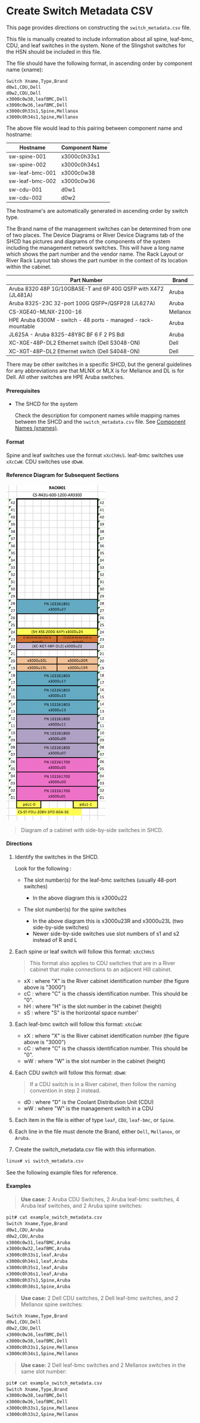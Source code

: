 # Create Switch Metadata CSV

This page provides directions on constructing the `switch_metadata.csv` file.

This file is manually created to include information about all spine, leaf-bmc, CDU, and leaf switches in the system.
None of the Slingshot switches for the HSN should be included in this file.

The file should have the following format, in ascending order by component name (xname):

```
Switch Xname,Type,Brand
d0w1,CDU,Dell
d0w2,CDU,Dell
x3000c0w38,leafBMC,Dell
x3000c0w36,leafBMC,Dell
x3000c0h33s1,Spine,Mellanox
x3000c0h34s1,Spine,Mellanox
```

The above file would lead to this pairing between component name and hostname:

| Hostname | Component Name |
| --------- | -------------- |
| sw-spine-001 | x3000c0h33s1 |
| sw-spine-002 | x3000c0h34s1 |
| sw-leaf-bmc-001 | x3000c0w38 |
| sw-leaf-bmc-002 | x3000c0w36 |
| sw-cdu-001 | d0w1 |
| sw-cdu-002 | d0w2 |

The hostname's are automatically generated in ascending order by switch type.

The Brand name of the management switches can be determined from one of two places. The Device Diagrams or River Device Diagrams tab of the SHCD has pictures and diagrams of the components of the system including the management network switches. This will have a long name which shows the part number and the vendor name. The Rack Layout or River Rack Layout tab shows the part number in the context of its location within the cabinet.

| Part Number | Brand |
| ----------- | ----- |
| Aruba 8320 48P 1G/10GBASE-T and 6P 40G QSFP with X472 (JL481A) | Aruba |
| Aruba 8325-23C 32-port 100G QSFP+/QSFP28 (JL627A) | Aruba |
| CS-XGE40-MLNX-2100-16 | Mellanox |
| HPE Aruba 6300M - switch - 48 ports - managed - rack-mountable | Aruba |
| JL625A - Aruba 8325-48Y8C BF 6 F 2 PS Bdl | Aruba |
| XC-XGE-48P-DL2 Ethernet switch (Dell S3048-ON) | Dell |
| XC-XGT-48P-DL2 Ethernet switch (Dell S4048-ON) | Dell |

There may be other switches in a specific SHCD, but the general guidelines for any abbreviations are that MLNX or MLX is for Mellanox and DL is for Dell. All other switches are HPE Aruba switches.

#### Prerequisites

- The SHCD for the system
    
    Check the description for component names while mapping names between the SHCD and the `switch_metadata.csv` file.
    See [Component Names (xnames)](../operations/Component_Names_xnames.md).

#### Format

Spine and leaf switches use the format `xXcChHsS`. leaf-bmc switches use `xXcCwW`. CDU switches use `dDwW`.

#### Reference Diagram for Subsequent Sections

   ![Reference diagram of a cabinet with side-by-side switches in SHCD](../img/shcd-rack-example.png)
   > Diagram of a cabinet with side-by-side switches in SHCD.

#### Directions

1. Identify the switches in the SHCD.
    
    Look for the following :
    
    - The slot number(s) for the leaf-bmc switches (usually 48-port switches)
        
        - In the above diagram this is x3000u22
    
    - The slot number(s) for the spine switches
        
        - In the above diagram this is x3000u23R and x3000u23L (two side-by-side switches)
        - Newer side-by-side switches use slot numbers of s1 and s2 instead of R and L

2. Each spine or leaf switch will follow this format: `xXcChHsS`
    
    > This format also applies to CDU switches that are in a River cabinet that make connections to an adjacent Hill cabinet.

    - xX : where "X" is the River cabinet identification number (the figure above is "3000")
    - cC : where "C" is the chassis identification number. This should be "0".
    - hH : where "H" is the slot number in the cabinet (height)
    - sS : where "S" is the horizontal space number'

3. Each leaf-bmc switch will follow this format: `xXcCwW`:
    
    - xX : where "X" is the River cabinet identification number (the figure above is "3000")
    - cC : where "C" is the chassis identification number. This should be "0".
    - wW : where "W" is the slot number in the cabinet (height)

4. Each CDU switch will follow this format: `dDwW`:
    
    > If a CDU switch is in a River cabinet, then follow the naming convention in step 2 instead.
    
    - dD : where "D" is the Coolant Distribution Unit (CDU)
    - wW : where "W" is the management switch in a CDU

5. Each item in the file is either of type `leaf`, `CDU`, `leaf-bmc`, or `Spine`.

6. Each line in the file must denote the Brand, either `Dell`, `Mellanox`, or `Aruba`.

7. Create the switch_metadata.csv file with this information.

```bash
linux# vi switch_metadata.csv
```

See the following example files for reference.

#### Examples

> __Use case:__ 2 Aruba CDU Switches, 2 Aruba leaf-bmc switches, 4 Aruba leaf switches, and 2 Aruba spine switches:

```bash
pit# cat example_switch_metadata.csv
Switch Xname,Type,Brand
d0w1,CDU,Aruba
d0w2,CDU,Aruba
x3000c0w31,leafBMC,Aruba
x3000c0w32,leafBMC,Aruba
x3000c0h33s1,leaf,Aruba
x3000c0h34s1,leaf,Aruba
x3000c0h35s1,leaf,Aruba
x3000c0h36s1,leaf,Aruba
x3000c0h37s1,Spine,Aruba
x3000c0h38s1,Spine,Aruba
```

> __Use case:__ 2 Dell CDU switches, 2 Dell leaf-bmc switches, and 2 Mellanox spine switches:

```bash
Switch Xname,Type,Brand
d0w1,CDU,Dell
d0w2,CDU,Dell
x3000c0w36,leafBMC,Dell
x3000c0w38,leafBMC,Dell
x3000c0h33s1,Spine,Mellanox
x3000c0h34s1,Spine,Mellanox
```

> __Use case:__ 2 Dell leaf-bmc switches and 2 Mellanox switches in the same slot number:

```bash
pit# cat example_switch_metadata.csv
Switch Xname,Type,Brand
x3000c0w38,leafBMC,Dell
x3000c0w36,leafBMC,Dell
x3000c0h33s1,Spine,Mellanox
x3000c0h33s2,Spine,Mellanox
```



